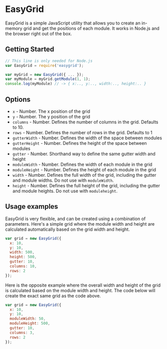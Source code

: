 # EasyGrid

EasyGrid is a simple JavaScript utility that allows you to create an in-memory grid and get the positions of each module. It works in Node.js and the browser right out of the box.

## Getting Started

```js
// This line is only needed for Node.js
var EasyGrid = require('easygrid');

var myGrid = new EasyGrid({ ... });
var myModule = myGrid.getModule(1, 1);
console.log(myModule) // -> { x:.., y:.., width:.., height:.. }
```

## Options

- `x` - Number. The x position of the grid
- `y` - Number. The y position of the grid
- `columns` - Number. Defines the number of columns in the grid. Defaults to 10.
- `rows` - Number. Defines the number of rows in the grid. Defaults to 1
- `gutterWidth` - Number. Defines the width of the space between modules
- `gutterHeight` - Number. Defines the height of the space between modules
- `gutter` - Number. Shorthand way to define the same gutter width and height
- `moduleWidth` - Number. Defines the width of each module in the grid
- `moduleHeight` - Number. Defines the height of each module in the grid
- `width` - Number. Defines the full width of the grid, including the gutter and module widths. Do not use with `moduleWidth`.
- `height` - Number. Defines the full height of the grid, including the gutter and module heights. Do not use with `moduleheight`.

## Usage examples

EasyGrid is very flexible, and can be created using a combination of parameters. Here's a simple grid where the module width and height are calculated automatically based on the grid width and height.

```js
var grid = new EasyGrid({
  x: 10,
  y: 10,
  width: 500,
  height: 500,
  gutter: 10,
  columns: 10,
  rows: 2
});
```

Here is the opposite example where the overall width and height of the grid is calculated based on the module width and height. The code below will create the exact same grid as the code above.

```js
var grid = new EasyGrid({
  x: 10,
  y: 10,
  moduleWidth: 50,
  moduleHeight: 500,
  gutter: 10,
  columns: 3,
  rows: 2
});
```
